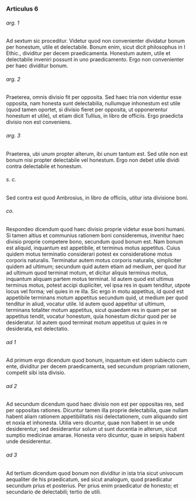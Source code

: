 ### Articulus 6

###### arg. 1
Ad sextum sic proceditur. Videtur quod non convenienter dividatur bonum per honestum, utile et delectabile. Bonum enim, sicut dicit philosophus in I Ethic., dividitur per decem praedicamenta. Honestum autem, utile et delectabile inveniri possunt in uno praedicamento. Ergo non convenienter per haec dividitur bonum.

###### arg. 2
Praeterea, omnis divisio fit per opposita. Sed haec tria non videntur esse opposita, nam honesta sunt delectabilia, nullumque inhonestum est utile (quod tamen oportet, si divisio fieret per opposita, ut opponerentur honestum et utile), ut etiam dicit Tullius, in libro de officiis. Ergo praedicta divisio non est conveniens.

###### arg. 3
Praeterea, ubi unum propter alterum, ibi unum tantum est. Sed utile non est bonum nisi propter delectabile vel honestum. Ergo non debet utile dividi contra delectabile et honestum.

###### s. c.
Sed contra est quod Ambrosius, in libro de officiis, utitur ista divisione boni.

###### co.
Respondeo dicendum quod haec divisio proprie videtur esse boni humani. Si tamen altius et communius rationem boni consideremus, invenitur haec divisio proprie competere bono, secundum quod bonum est. Nam bonum est aliquid, inquantum est appetibile, et terminus motus appetitus. Cuius quidem motus terminatio considerari potest ex consideratione motus corporis naturalis. Terminatur autem motus corporis naturalis, simpliciter quidem ad ultimum; secundum quid autem etiam ad medium, per quod itur ad ultimum quod terminat motum, et dicitur aliquis terminus motus, inquantum aliquam partem motus terminat. Id autem quod est ultimus terminus motus, potest accipi dupliciter, vel ipsa res in quam tenditur, utpote locus vel forma; vel quies in re illa. Sic ergo in motu appetitus, id quod est appetibile terminans motum appetitus secundum quid, ut medium per quod tenditur in aliud, vocatur utile. Id autem quod appetitur ut ultimum, terminans totaliter motum appetitus, sicut quaedam res in quam per se appetitus tendit, vocatur honestum, quia honestum dicitur quod per se desideratur. Id autem quod terminat motum appetitus ut quies in re desiderata, est delectatio.

###### ad 1
Ad primum ergo dicendum quod bonum, inquantum est idem subiecto cum ente, dividitur per decem praedicamenta, sed secundum propriam rationem, competit sibi ista divisio.

###### ad 2
Ad secundum dicendum quod haec divisio non est per oppositas res, sed per oppositas rationes. Dicuntur tamen illa proprie delectabilia, quae nullam habent aliam rationem appetibilitatis nisi delectationem, cum aliquando sint et noxia et inhonesta. Utilia vero dicuntur, quae non habent in se unde desiderentur; sed desiderantur solum ut sunt ducentia in alterum, sicut sumptio medicinae amarae. Honesta vero dicuntur, quae in seipsis habent unde desiderentur.

###### ad 3
Ad tertium dicendum quod bonum non dividitur in ista tria sicut univocum aequaliter de his praedicatum, sed sicut analogum, quod praedicatur secundum prius et posterius. Per prius enim praedicatur de honesto; et secundario de delectabili; tertio de utili.

